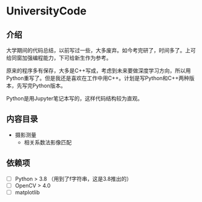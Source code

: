 # UniversityCode

## 介绍

大学期间的代码总结，以前写过一些，大多废弃。如今考完研了，时间多了。上可给同窗加强编程能力，下可给新生作为参考。

原来的程序多有保存，大多是C++写成，考虑到未来要做深度学习方向，所以用Python重写了。但是我还是喜欢在工作中用C++。计划是写Python和C++两种版本，先写完Python版本。

Python是用Jupyter笔记本写的，这样代码结构较为直观。

## 内容目录

- 摄影测量
  - 相关系数法影像匹配

## 依赖项

- [ ]  Python > 3.8 （用到了f字符串，这是3.8推出的）
- [ ] OpenCV > 4.0
- [ ] matplotlib
